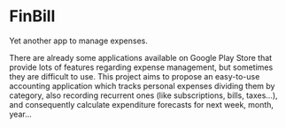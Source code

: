 # FinBill
Yet another app to manage expenses.

There are already some applications available on Google Play Store that provide lots of features regarding expense management, but sometimes they are difficult to use.
This project aims to propose an easy-to-use accounting application which tracks personal expenses dividing them by category, also recording recurrent ones (like subscriptions, bills, taxes…), and consequently calculate expenditure forecasts for next week, month, year...
